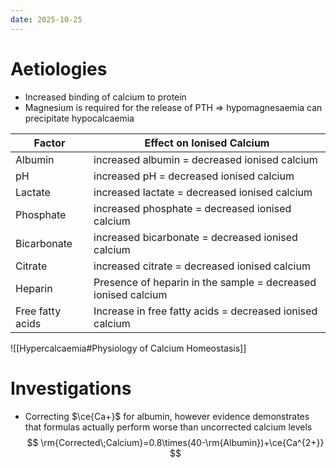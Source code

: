 ```yaml
---
date: 2025-10-25
---
```

# Aetiologies
- Increased binding of calcium to protein
- Magnesium is required for the release of PTH => hypomagnesaemia can precipitate hypocalcaemia

| Factor           | Effect on Ionised Calcium                                     |
| ---------------- | ------------------------------------------------------------- |
| Albumin          | increased albumin = decreased ionised calcium                 |
| pH               | increased pH = decreased ionised calcium                      |
| Lactate          | increased lactate = decreased ionised calcium                 |
| Phosphate        | increased phosphate = decreased ionised calcium               |
| Bicarbonate      | increased bicarbonate = decreased ionised calcium             |
| Citrate          | increased citrate = decreased ionised calcium                 |
| Heparin          | Presence of heparin in the sample = decreased ionised calcium |
| Free fatty acids | Increase in free fatty acids = decreased ionised calcium      |

![[Hypercalcaemia#Physiology of Calcium Homeostasis]]
# Investigations
- Correcting $\ce{Ca+}$ for albumin, however evidence demonstrates that formulas actually perform worse than uncorrected calcium levels
$$
\rm{Corrected\;Calcium}=0.8\times(40-\rm{Albumin})+\ce{Ca^{2+}}
$$
